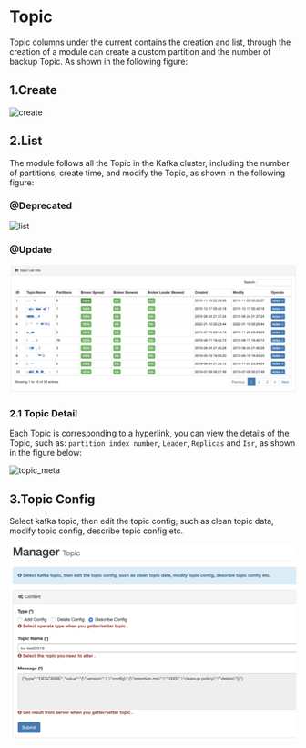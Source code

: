 # Topic

Topic columns under the current contains the creation and list, through the creation of a module can create a custom partition and the number of backup Topic. As shown in the following figure:

## 1.Create

![create](../res/create@2x.png)

## 2.List
The module follows all the Topic in the Kafka cluster, including the number of partitions, create time, and modify the Topic, as shown in the following figure:

### @Deprecated

![list](../res/list@2x.png)


### @Update

![list](../res/list_update@2x.png)

### 2.1 Topic Detail
Each Topic is corresponding to a hyperlink, you can view the details of the Topic, such as: ```partition index number```, ```Leader```, ```Replicas``` and ```Isr```, as shown in the figure below:

![topic_meta](../res/topic_meta@2x.png)

## 3.Topic Config
Select kafka topic, then edit the topic config, such as clean topic data, modify topic config, describe topic config etc.

![topic_manager](../res/topic_manager@2x.png)
